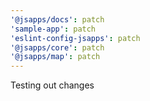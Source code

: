 ```yaml
---
'@jsapps/docs': patch
'sample-app': patch
'eslint-config-jsapps': patch
'@jsapps/core': patch
'@jsapps/map': patch
---
```


Testing out changes
